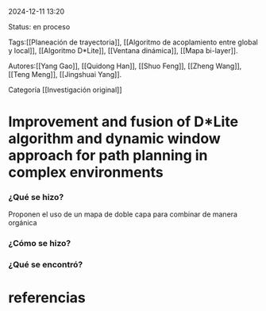 2024-12-11 13:20

Status: en proceso

Tags:[[Planeación de trayectoria]], [[Algoritmo de acoplamiento entre global y local]], [[Algoritmo D*Lite]], [[Ventana dinámica]], [[Mapa bi-layer]].

Autores:[[Yang Gao]], [[Quidong Han]], [[Shuo Feng]], [[Zheng Wang]], [[Teng Meng]], [[Jingshuai Yang]].

Categoría [[Investigación original]]


# Improvement and fusion of D*Lite algorithm and dynamic window approach for path planning in complex environments

### ¿Qué se hizo?
Proponen el uso de un mapa de doble capa para combinar de manera orgánica 


### ¿Cómo se hizo?


### ¿Qué se encontró? 


# referencias

 